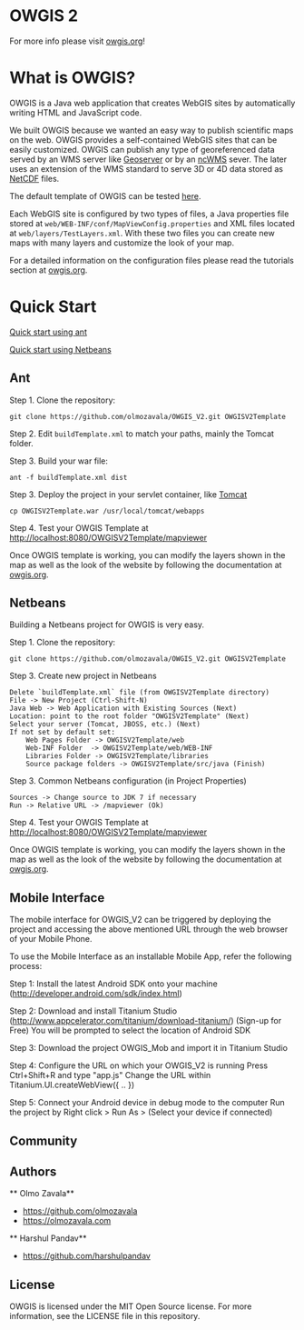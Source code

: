 OWGIS 2
=====

For more info please visit [owgis.org](http://owgis.org)!

# What is OWGIS?
OWGIS is a Java web application that creates 
WebGIS sites by automatically writing HTML and JavaScript code. 

We built OWGIS because we wanted an easy way to 
publish scientific maps on the web. OWGIS provides a
self-contained WebGIS sites that can be easily customized.
OWGIS can publish any type of georeferenced data served
by an WMS server like [Geoserver](http://geoserver.org)
or by an [ncWMS](http://www.resc.rdg.ac.uk/trac/ncWMS/) sever. 
The later uses an extension of the WMS standard to 
serve 3D or 4D data stored as [NetCDF](http://www.unidata.ucar.edu/software/netcdf/) files.

The default template of OWGIS can be tested 
<a href="http://owgis.servehttp.com:8080/OWGISV2Template/mapviewer"> here</a>.

Each WebGIS site is configured by two types of files, a 
Java properties file stored at `web/WEB-INF/conf/MapViewConfig.properties`
and XML files located at `web/layers/TestLayers.xml`.
With these two files you can create new maps with many layers
and customize the look of your map. 

For a detailed information on the configuration files please
read the tutorials section at [owgis.org](http://owgis.org).

# Quick Start 

[Quick start using ant](#ant)

[Quick start using Netbeans](#netbeans)

## Ant
Step 1. Clone the repository:
 
    git clone https://github.com/olmozavala/OWGIS_V2.git OWGISV2Template

Step 2. Edit `buildTemplate.xml` to match your paths, mainly the Tomcat folder.

Step 3. Build your war file:
    
    ant -f buildTemplate.xml dist

Step 3. Deploy the project in your servlet container, like [Tomcat](http://tomcat.apache.org/)

    cp OWGISV2Template.war /usr/local/tomcat/webapps

Step 4. Test your OWGIS Template at <http://localhost:8080/OWGISV2Template/mapviewer>

Once OWGIS template is working, you can modify the layers shown
in the map as well as the look of the website by following the
documentation at [owgis.org](http://owgis.org).

## Netbeans
Building a Netbeans project for OWGIS is very easy. 

Step 1. Clone the repository:

    git clone https://github.com/olmozavala/OWGIS_V2.git OWGISV2Template

Step 3. Create new project in Netbeans

    Delete `buildTemplate.xml` file (from OWGISV2Template directory)
    File -> New Project (Ctrl-Shift-N)
    Java Web -> Web Application with Existing Sources (Next)
    Location: point to the root folder "OWGISV2Template" (Next)
    Select your server (Tomcat, JBOSS, etc.) (Next)
    If not set by default set:
        Web Pages Folder -> OWGISV2Template/web
        Web-INF Folder  -> OWGISV2Template/web/WEB-INF
        Libraries Folder -> OWGISV2Template/libraries 
        Source package folders -> OWGISV2Template/src/java (Finish)

Step 3. Common Netbeans configuration (in Project Properties)

    Sources -> Change source to JDK 7 if necessary
    Run -> Relative URL -> /mapviewer (Ok)

Step 4. Test your OWGIS Template at <http://localhost:8080/OWGISV2Template/mapviewer>

Once OWGIS template is working, you can modify the layers shown
in the map as well as the look of the website by following the
documentation at [owgis.org](http://owgis.org).

## Mobile Interface
The mobile interface for OWGIS_V2 can be triggered by deploying the project and accessing 
the above mentioned URL through the web browser of your Mobile Phone.

To use the Mobile Interface as an installable Mobile App, refer the following process:

Step 1: Install the latest Android SDK onto your machine (http://developer.android.com/sdk/index.html)

Step 2: Download and install Titanium Studio (http://www.appcelerator.com/titanium/download-titanium/) (Sign-up for Free)
	You will be prompted to select the location of Android SDK
	
Step 3: Download the project OWGIS_Mob and import it in Titanium Studio

Step 4: Configure the URL on which your OWGIS_V2 is running
	Press Ctrl+Shift+R and type "app.js"
	Change the URL within Titanium.UI.createWebView({ .. }) 

Step 5: Connect your Android device in debug mode to the computer 
	Run the project by Right click > Run As	> (Select your device if connected)	
	
	
## Community 
## Authors

** Olmo Zavala**
+ <https://github.com/olmozavala>
+ <https://olmozavala.com>

** Harshul Pandav**
+ <https://github.com/harshulpandav>

## License
OWGIS is licensed under the MIT Open Source license. 
For more information, see the LICENSE file in this repository.
